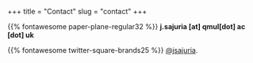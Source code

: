 +++
title = "Contact"
slug = "contact"
+++

{{% fontawesome paper-plane-regular32 %}} **j.sajuria \[at\] qmul\[dot\] ac \[dot\] uk**

{{% fontawesome twitter-square-brands25 %}} [@jsajuria](https://twitter.com/jsajuria).